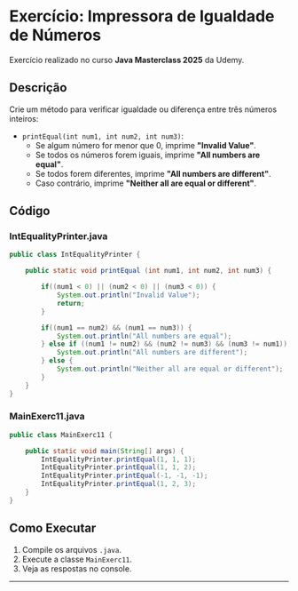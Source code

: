 

# Exercício: Impressora de Igualdade de Números

Exercício realizado no curso **Java Masterclass 2025** da Udemy.

## Descrição

Crie um método para verificar igualdade ou diferença entre três números inteiros:

- `printEqual(int num1, int num2, int num3)`:
    - Se algum número for menor que 0, imprime **"Invalid Value"**.
    - Se todos os números forem iguais, imprime **"All numbers are equal"**.
    - Se todos forem diferentes, imprime **"All numbers are different"**.
    - Caso contrário, imprime **"Neither all are equal or different"**.

## Código

### IntEqualityPrinter.java
```java
public class IntEqualityPrinter {

    public static void printEqual (int num1, int num2, int num3) {

        if((num1 < 0) || (num2 < 0) || (num3 < 0)) {
            System.out.println("Invalid Value");
            return;
        }

        if((num1 == num2) && (num1 == num3)) {
            System.out.println("All numbers are equal");
        } else if ((num1 != num2) && (num2 != num3) && (num3 != num1)) {
            System.out.println("All numbers are different");
        } else {
            System.out.println("Neither all are equal or different");
        }
    }
}
```

### MainExerc11.java
```java
public class MainExerc11 {

    public static void main(String[] args) {
        IntEqualityPrinter.printEqual(1, 1, 1);
        IntEqualityPrinter.printEqual(1, 1, 2);
        IntEqualityPrinter.printEqual(-1, -1, -1);
        IntEqualityPrinter.printEqual(1, 2, 3);
    }
}
```

## Como Executar

1. Compile os arquivos `.java`.
2. Execute a classe `MainExerc11`.
3. Veja as respostas no console.

---